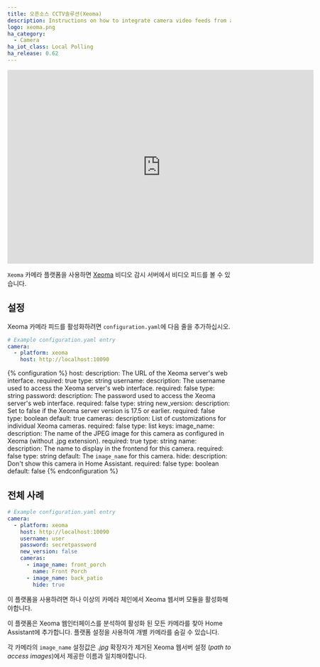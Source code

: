 ```yaml
---
title: 오픈소스 CCTV솔루션(Xeoma)
description: Instructions on how to integrate camera video feeds from a Xeoma server in Home Assistant
logo: xeoma.png
ha_category:
  - Camera
ha_iot_class: Local Polling
ha_release: 0.62
---
```


<div class='videoWrapper'>
<iframe width="690" height="437" src="https://www.youtube.com/embed/udsRxmlfJv4" frameborder="0" allow="accelerometer; autoplay; encrypted-media; gyroscope; picture-in-picture" allowfullscreen></iframe>
</div>

`Xeoma` 카메라 플랫폼을 사용하면 [Xeoma](https://felenasoft.com/xeoma) 비디오 감시 서버에서 비디오 피드를 볼 수 있습니다.

## 설정

Xeoma 카메라 피드를 활성화하려면 `configuration.yaml`에 다음 줄을 추가하십시오.

```yaml
# Example configuration.yaml entry
camera:
  - platform: xeoma
    host: http://localhost:10090
```

{% configuration %}
host:
  description: The URL of the Xeoma server's web interface.
  required: true
  type: string
username:
  description: The username used to access the Xeoma server's web interface.
  required: false
  type: string
password:
  description: The password used to access the Xeoma server's web interface.
  required: false
  type: string
new_version:
  description: Set to false if the Xeoma server version is 17.5 or earlier.
  required: false
  type: boolean
  default: true
cameras:
  description: List of customizations for individual Xeoma cameras.
  required: false
  type: list
  keys:
    image_name:
      description: The name of the JPEG image for this camera as configured in Xeoma (without .jpg extension).
      required: true
      type: string
    name:
      description: The name to display in the frontend for this camera.
      required: false
      type: string
      default: The `image_name` for this camera.
    hide:
      description: Don't show this camera in Home Assistant.
      required: false
      type: boolean
      default: false
{% endconfiguration %}

## 전체 사례

```yaml
# Example configuration.yaml entry
camera:
  - platform: xeoma
    host: http://localhost:10090
    username: user
    password: secretpassword
    new_version: false
    cameras:
      - image_name: front_porch
        name: Front Porch
      - image_name: back_patio
        hide: true
```

이 플랫폼을 사용하려면 하나 이상의 카메라 체인에서 Xeoma 웹서버 모듈을 활성화해야합니다.

이 플랫폼은 Xeoma 웹인터페이스를 분석하여 활성화 된 모든 카메라를 찾아 Home Assistant에 추가합니다. 플랫폼 설정을 사용하여 개별 카메라를 숨길 수 있습니다.

각 카메라의 `image_name` 설정값은 _.jpg_ 확장자가 제거된 Xeoma 웹서버 설정 (_path to access images_)에서 제공한 이름과 일치해야합니다.